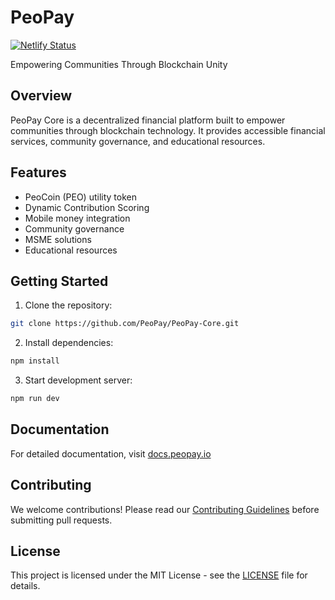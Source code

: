 # PeoPay 
[![Netlify Status](https://api.netlify.com/api/v1/badges/c43dbc97-17be-444f-aa7a-27513defb909/deploy-status)](https://app.netlify.com/sites/peopay/deploys)

Empowering Communities Through Blockchain Unity

## Overview

PeoPay Core is a decentralized financial platform built to empower communities through blockchain technology. It provides accessible financial services, community governance, and educational resources.

## Features

- PeoCoin (PEO) utility token
- Dynamic Contribution Scoring
- Mobile money integration
- Community governance
- MSME solutions
- Educational resources

## Getting Started

1. Clone the repository:
```bash
git clone https://github.com/PeoPay/PeoPay-Core.git
```

2. Install dependencies:
```bash
npm install
```

3. Start development server:
```bash
npm run dev
```

## Documentation

For detailed documentation, visit [docs.peopay.io](https://docs.peopay.io)

## Contributing

We welcome contributions! Please read our [Contributing Guidelines](CONTRIBUTING.md) before submitting pull requests.

## License

This project is licensed under the MIT License - see the [LICENSE](LICENSE) file for details.
